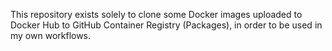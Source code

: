 This repository exists solely to clone some Docker images uploaded to Docker Hub to GitHub Container Registry (Packages), in order to be used in my own workflows.
